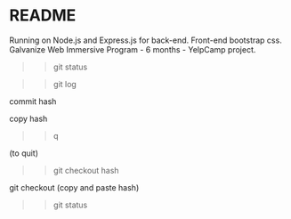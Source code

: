 # README

Running on Node.js and Express.js for back-end. Front-end bootstrap css.
Galvanize Web Immersive Program - 6 months - YelpCamp project.


>> git status

>> git log

commit hash

copy hash

>>q

(to quit)

>> git checkout hash

git checkout (copy and paste hash)

>> git status
